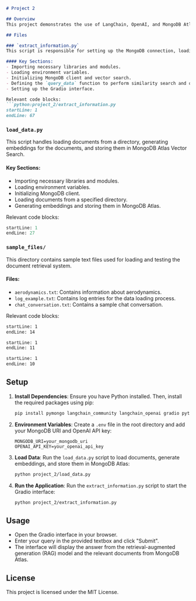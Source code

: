 ```markdown:project_2/README.md
# Project 2

## Overview
This project demonstrates the use of LangChain, OpenAI, and MongoDB Atlas Vector Search to create a document retrieval and question-answering system. The system loads documents, generates embeddings, stores them in MongoDB Atlas, and provides a Gradio interface for querying the data.

## Files

### `extract_information.py`
This script is responsible for setting up the MongoDB connection, loading environment variables, initializing the vector search, and defining the query function. It also sets up a Gradio interface for querying the data.

#### Key Sections:
- Importing necessary libraries and modules.
- Loading environment variables.
- Initializing MongoDB client and vector search.
- Defining the `query_data` function to perform similarity search and question answering.
- Setting up the Gradio interface.

Relevant code blocks:
```python:project_2/extract_information.py
startLine: 1
endLine: 67
```

### `load_data.py`
This script handles loading documents from a directory, generating embeddings for the documents, and storing them in MongoDB Atlas Vector Search.

#### Key Sections:
- Importing necessary libraries and modules.
- Loading environment variables.
- Initializing MongoDB client.
- Loading documents from a specified directory.
- Generating embeddings and storing them in MongoDB Atlas.

Relevant code blocks:
```python:project_2/load_data.py
startLine: 1
endLine: 27
```

### `sample_files/`
This directory contains sample text files used for loading and testing the document retrieval system.

#### Files:
- `aerodynamics.txt`: Contains information about aerodynamics.
- `log_example.txt`: Contains log entries for the data loading process.
- `chat_conversation.txt`: Contains a sample chat conversation.

Relevant code blocks:
```python:project_2/sample_files/aerodynamics.txt
startLine: 1
endLine: 14
```
```python:project_2/sample_files/log_example.txt
startLine: 1
endLine: 11
```
```python:project_2/sample_files/chat_conversation.txt
startLine: 1
endLine: 10
```

## Setup

1. **Install Dependencies**:
   Ensure you have Python installed. Then, install the required packages using pip:
   ```sh
   pip install pymongo langchain_community langchain_openai gradio python-dotenv
   ```

2. **Environment Variables**:
   Create a `.env` file in the root directory and add your MongoDB URI and OpenAI API key:
   ```
   MONGODB_URI=your_mongodb_uri
   OPENAI_API_KEY=your_openai_api_key
   ```

3. **Load Data**:
   Run the `load_data.py` script to load documents, generate embeddings, and store them in MongoDB Atlas:
   ```sh
   python project_2/load_data.py
   ```

4. **Run the Application**:
   Run the `extract_information.py` script to start the Gradio interface:
   ```sh
   python project_2/extract_information.py
   ```

## Usage
- Open the Gradio interface in your browser.
- Enter your query in the provided textbox and click "Submit".
- The interface will display the answer from the retrieval-augmented generation (RAG) model and the relevant documents from MongoDB Atlas.

## License
This project is licensed under the MIT License.
```
